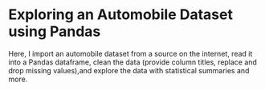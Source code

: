 # Exploring an Automobile Dataset using Pandas
Here, I import an automobile dataset from a source on the internet, read it into a Pandas dataframe, clean the data (provide column titles, replace and drop missing values),and explore the data with statistical summaries and more.
